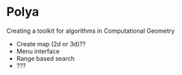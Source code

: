 # Polya
Creating a toolkit for algorithms in Computational Geometry
- Create map (2d or 3d)??
- Menu interface
- Range based search
- ???
